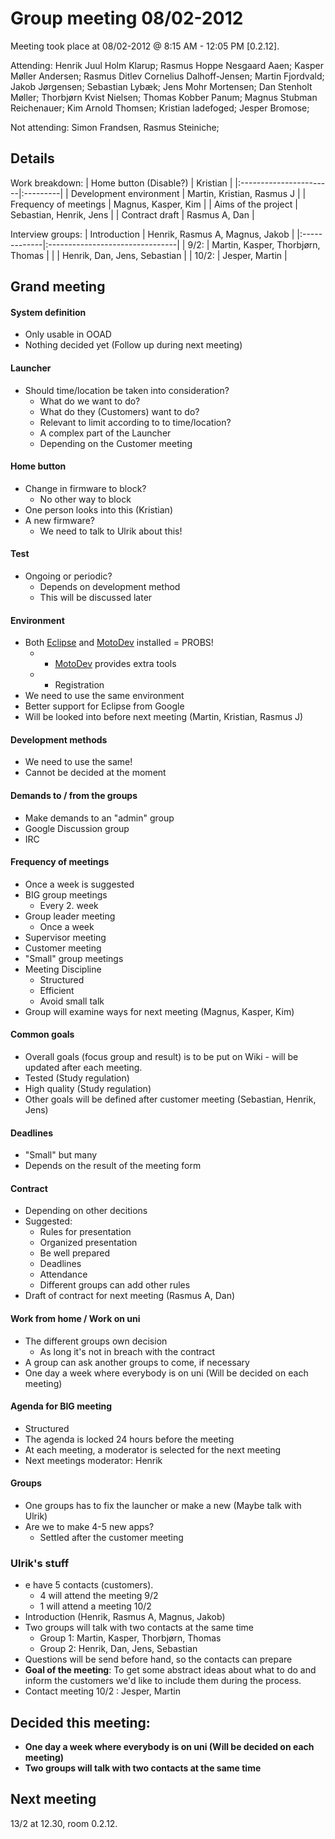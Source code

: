 # Group meeting 08/02-2012 #


Meeting took place at 08/02-2012 @ 8:15 AM - 12:05 PM [0.2.12].

Attending: Henrik Juul Holm Klarup; Rasmus Hoppe Nesgaard Aaen; Kasper Møller Andersen; Rasmus Ditlev Cornelius Dalhoff-Jensen; Martin Fjordvald; Jakob Jørgensen; Sebastian Lybæk; Jens Mohr Mortensen; Dan Stenholt Møller; Thorbjørn Kvist Nielsen; Thomas Kobber Panum; Magnus Stubman Reichenauer; Kim Arnold Thomsen; Kristian ladefoged; Jesper Bromose;

Not attending: Simon Frandsen, Rasmus Steiniche;

## Details ##

Work breakdown:
| Home button (Disable?) | Kristian |
|:-----------------------|:---------|
| Development environment | Martin, Kristian, Rasmus J |
| Frequency of meetings  | Magnus, Kasper, Kim |
| Aims of the project    | Sebastian, Henrik, Jens |
| Contract draft         | Rasmus A, Dan |

Interview groups:
| Introduction | Henrik, Rasmus A, Magnus, Jakob |
|:-------------|:--------------------------------|
| 9/2:         | Martin, Kasper, Thorbjørn, Thomas |
|              | Henrik, Dan, Jens, Sebastian    |
| 10/2:        | Jesper, Martin                  |


## Grand meeting ##

#### System definition ####
  * Only usable in OOAD
  * Nothing decided yet (Follow up during next meeting)

#### Launcher ####
  * Should time/location be taken into consideration?
    * What do we want to do?
    * What do they (Customers) want to do?
    * Relevant to limit according to to time/location?
    * A complex part of the Launcher
    * Depending on the Customer meeting

#### Home button ####
  * Change in firmware to block?
    * No other way to block
  * One person looks into this (Kristian)
  * A new firmware?
    * We need to talk to Ulrik about this!

#### Test ####
  * Ongoing or periodic?
    * Depends on development method
    * This will be discussed later

#### Environment ####
  * Both [Eclipse](http://www.eclipse.org/) and [MotoDev](http://developer.motorola.com/) installed = PROBS!
    * + [MotoDev](http://developer.motorola.com/) provides extra tools
    * - Registration
  * We need to use the same environment
  * Better support for Eclipse from Google
  * Will be looked into before next meeting (Martin, Kristian, Rasmus J)

#### Development methods ####
  * We need to use the same!
  * Cannot be decided at the moment

#### Demands to / from the groups ####
  * Make demands to an "admin" group
  * Google Discussion group
  * IRC

#### Frequency of meetings ####
  * Once a week is suggested
  * BIG group meetings
    * Every 2. week
  * Group leader meeting
    * Once a week
  * Supervisor meeting
  * Customer meeting
  * "Small" group meetings
  * Meeting Discipline
    * Structured
    * Efficient
    * Avoid small talk
  * Group will examine ways for next meeting (Magnus, Kasper, Kim)

#### Common goals ####
  * Overall goals (focus group and result) is to be put on Wiki - will be updated after each meeting.
  * Tested (Study regulation)
  * High quality (Study regulation)
  * Other goals will be defined after customer meeting (Sebastian, Henrik, Jens)

#### Deadlines ####
  * "Small" but many
  * Depends on the result of the meeting form

#### Contract ####
  * Depending on other decitions
  * Suggested:
    * Rules for presentation
    * Organized presentation
    * Be well prepared
    * Deadlines
    * Attendance
    * Different groups can add other rules
  * Draft of contract for next meeting (Rasmus A, Dan)

#### Work from home / Work on uni ####
  * The different groups own decision
    * As long it's not in breach with the contract
  * A group can ask another groups to come, if necessary
  * One day a week where everybody is on uni (Will be decided on each meeting)

#### Agenda for BIG meeting ####
  * Structured
  * The agenda is locked 24 hours before the meeting
  * At each meeting, a moderator is selected for the next meeting
  * Next meetings moderator: Henrik

#### Groups ####
  * One groups has to fix the launcher or make a new (Maybe talk with Ulrik)
  * Are we to make 4-5 new apps?
    * Settled after the customer meeting



### Ulrik's stuff ###
  * e have 5 contacts (customers).
    * 4 will attend the meeting 9/2
    * 1 will attend a meeting 10/2
  * Introduction (Henrik, Rasmus A, Magnus, Jakob)
  * Two groups will talk with two contacts at the same time
    * Group 1: Martin, Kasper, Thorbjørn, Thomas
    * Group 2: Henrik, Dan, Jens, Sebastian
  * Questions will be send before hand, so the contacts can prepare
  * **Goal of the meeting**: To get some abstract ideas about what to do and inform the customers we'd like to include them during the process.
  * Contact meeting 10/2 : Jesper, Martin

## Decided this meeting: ##
  * **One day a week where everybody is on uni (Will be decided on each meeting)**
  * **Two groups will talk with two contacts at the same time**

## Next meeting ##
13/2 at 12.30, room 0.2.12.